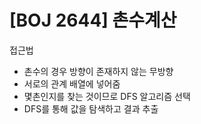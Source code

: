 # [BOJ 2644] 촌수계산

접근법

- 촌수의 경우 방향이 존재하지 않는 무방향
- 서로의 관계 배열에 넣어줌
- 몇촌인지를 찾는 것이므로 DFS 알고리즘 선택
- DFS를 통해 값을 탐색하고 결과 추출
